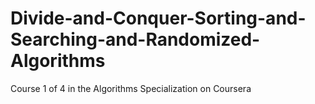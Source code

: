 # Divide-and-Conquer-Sorting-and-Searching-and-Randomized-Algorithms
Course 1 of 4 in the Algorithms Specialization on Coursera

